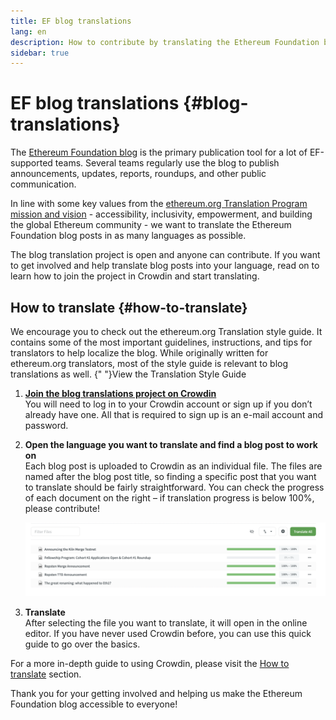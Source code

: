 ```yaml
---
title: EF blog translations
lang: en
description: How to contribute by translating the Ethereum Foundation blog
sidebar: true
---
```


# EF blog translations {#blog-translations}

The [Ethereum Foundation blog](https://blog.ethereum.org/) is the primary publication tool for a lot of EF-supported teams. Several teams regularly use the blog to publish announcements, updates, reports, roundups, and other public communication.

In line with some key values from the [ethereum.org Translation Program mission and vision](/contributing/translation-program/mission-and-vision) - accessibility, inclusivity, empowerment, and building the global Ethereum community - we want to translate the Ethereum Foundation blog posts in as many languages as possible.

The blog translation project is open and anyone can contribute.
If you want to get involved and help translate blog posts into your language, read on to learn how to join the project in Crowdin and start translating.

## How to translate {#how-to-translate}

<InfoBanner shouldCenter emoji=":light_bulb:">
  We encourage you to check out the ethereum.org Translation style guide. It contains some of the most important guidelines, instructions, and tips for translators to help localize the blog. While originally written for ethereum.org translators, most of the style guide is relevant to blog translations as well.
  {" "}<Link to="/contributing/translation-program/translators-guide/">View the Translation Style Guide</Link>
</InfoBanner>

1. **[Join the blog translations project on Crowdin](https://crowdin.com/project/ethereum-foundation-blog)**  
   You will need to log in to your Crowdin account or sign up if you don’t already have one. All that is required to sign up is an e-mail account and password.

2. **Open the language you want to translate and find a blog post to work on**  
   Each blog post is uploaded to Crowdin as an individual file. The files are named after the blog post title, so finding a specific post that you want to translate should be fairly straightforward. You can check the progress of each document on the right – if translation progress is below 100%, please contribute!

   ![Translated and untranslated files in Crowdin](./blog-posts.png)

3. **Translate**  
   After selecting the file you want to translate, it will open in the online editor. If you have never used Crowdin before, you can use this quick guide to go over the basics.

For a more in-depth guide to using Crowdin, please visit the [How to translate](/contributing/translation-program/how-to-translate) section.

Thank you for your getting involved and helping us make the Ethereum Foundation blog accessible to everyone!
